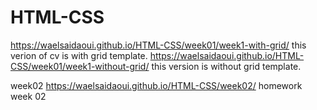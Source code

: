 # HTML-CSS
https://waelsaidaoui.github.io/HTML-CSS/week01/week1-with-grid/
this verion of cv is with grid template.
https://waelsaidaoui.github.io/HTML-CSS/week01/week1-without-grid/
this version is without grid template.

week02
https://waelsaidaoui.github.io/HTML-CSS/week02/
homework week 02
